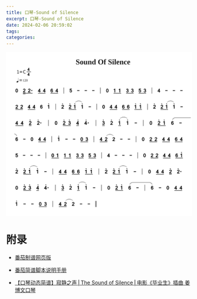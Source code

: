 ```yaml
---
title: 口琴-Sound of Silence
excerpt: 口琴-Sound of Silence
date: 2024-02-06 20:59:02
tags:
categories:
---
```


![](./口琴-Sound-of-Silence/ksnip_20240206-205612.png)

<!--
#============================以下为简谱头部定义==========================
B: Sound Of Silence
D: C
P: 4/4
J: 120
#============================以下开始简谱正文============================
Q: 0 2// 2/. 4/ 4/ 6/ 4/ | 5 - - - | 0 1/ 1/ 3/ 3/ 5/ 3/ | 4 - - -
Q: 2/ 2/ 4/ 4/ 6 1' | 2' 2'/ (1'/ 1') - | 0 4/ 4/ 6/ 6/ 1'/ 1'/ | 2' 2'/ (1'/ 1') -
Q: 4/ 4/ 2'/ 2'. | 0 2'/ 3'/ 4'/ 4'. | 3'/ 2' (1'/ 1') - | 0 2'/ 1'/ (6 -
Q: 6) - 0 4/ 4/ | 1' - - 0/ 3/ | 4/ (2/ 2) - - | 0 2/ 2/ 4/ 4/ 6/ 4/
Q: 5 - - - | 0/ 1/ 1/ 1/ 3/ 3/ 5/ 3/ | 4 - - - | 0 2/ 2/ 4/ 4/ 6/ 1'/
Q: 2' 2'/ (1'/ 1') - | 4/ 4/ 6/ 6/ 1'/ 1'/ | 2' 2'/ (1'/ 1') - | 0 4/ 4/ 2'/ 2'.
Q: 0 2'/ 3'/ 4'/ 4'. | 3'/ 2' (1'/ 1') - | 0 2'/ 1'/ (6 - | 6) - 0 4/ 4/
Q: 1' - - 0/ 3/ | 4/ (2/ 2) - - ||
-->

# 附录


- [番茄制谱网页版](http://zhipu.lezhi99.com/Zhipu-index.html)

- [番茄简谱脚本说明手册](http://doc.lezhi99.com/zhipu#144)

- [【口琴动态简谱】寂静之声⎪The Sound of Silence⎪电影《毕业生》插曲 姜博文口琴](https://www.bilibili.com/video/BV1wv4y1j7Zs/?spm_id_from=333.999.0.0&vd_source=33ac0456d389f10fb21747392b35389b)
